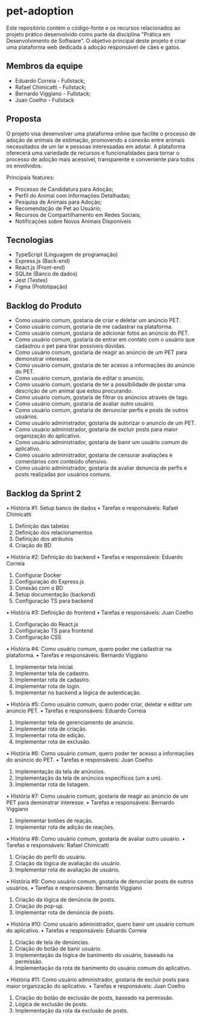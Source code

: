 # pet-adoption
Este repositório contém o código-fonte e os recursos relacionados ao projeto prático desenvolvido como parte da disciplina "Prática em Desenvolvimento de Software". O objetivo principal deste projeto é criar uma plataforma web dedicada à adoção responsável de cães e gatos.

## Membros da equipe
 - Eduardo Correia -   Fullstack;
 - Rafael Chimicatti - Fullstack;
 - Bernardo Viggiano - Fullstack;
 - Juan Coelho -       Fullstack

## Proposta

O projeto visa desenvolver uma plataforma online que facilite o processo de adoção de animais de estimação, promovendo a conexão entre animais necessitados de um lar e pessoas interessadas em adotar. A plataforma oferecerá uma variedade de recursos e funcionalidades para tornar o processo de adoção mais acessível, transparente e conveniente para todos os envolvidos.

Principais features:

 - Processo de Candidatura para Adoção;
 - Perfil do Animal com Informações Detalhadas;
 - Pesquisa de Animais para Adoção;
 - Recomendação de Pet ao Usuário;
 - Recursos de Compartilhamento em Redes Sociais;
 - Notificações sobre Novos Animais Disponíveis

## Tecnologias

- TypeScript (Linguagem de programação)
- Express.js (Back-end)
- React.js (Front-end)
- SQLite (Banco de dados)
- Jest (Testes)
- Figma (Prototipação)

## Backlog do Produto 
- Como usuário comum, gostaria de criar e deletar um anúncio PET. 
- Como usuário comum, gostaria de me cadastrar na plataforma. 
- Como usuário comum, gostaria de adicionar fotos ao anúncio do PET.
- Como usuário comum, gostaria de entrar em contato com o usuário que cadastrou o pet para tirar possíveis dúvidas.
- Como usuário comum, gostaria de reagir ao anúncio de um PET para demonstrar interesse.
- Como usuário comum, gostaria de ter acesso a informações do anúncio do PET. 
- Como usuário comum, gostaria de editar o anuncio.
- Como usuário comum, gostaria de ter a possibilidade de postar uma descrição de um animal que estou procurando.
- Como usuário comum, gostaria de filtrar os anúncios através de tags. 
- Como usuário comum, gostaria de avaliar outro usuário. 
- Como usuário comum, gostaria de denunciar perfis e posts de outros usuários. 
- Como usuário administrador, gostaria de autorizar o anuncio de um PET.
- Como usuário administrador, gostaria de excluir posts para maior organização do aplicativo.
- Como usuário administrador, gostaria de banir um usuário comum do aplicativo. 
- Como usuário administrador, gostaria de censurar avaliações e comentários com conteúdo ofensivo.
- Como usuário administrador, gostaria de avaliar denuncia de perfis e posts realizadas por usuários comuns. 

## Backlog da Sprint 2

•	História #1: Setup banco de dados 
•	Tarefas e responsáveis: Rafael Chimicatti
   1.	Definição das tabelas 
   2.	Definição dos relacionamentos
   3.	Definição dos atributos 
   4.	Criação do BD

•	História #2: Definição do backend
•	Tarefas e responsáveis: Eduardo Correia 
   1.	Configurar Docker 
   2.	Configuração do Express.js
   3.	Conexão com o BD
   4.	Setup documentação (backend)
   5.	Configuração TS para backend

•	História #3: Definição do frontend 
•	Tarefas e responsáveis: Juan Coelho
   1.	Configuração do React.js 
   2.	Configuração TS para frontend
   3.	Configuração CSS

•	História #4: Como usuário comum, quero poder me cadastrar na plataforma.
•	Tarefas e responsáveis: Bernardo Viggiano
   1.	Implementar tela inicial.
   2.	Implementar tela de cadastro.
   3.	Implementar rota de cadastro.
   4.	Implementar rota de login.
   5.	Implementar no backend a lógica de autenticação. 

•	História #5: Como usuário comum, quero poder criar, deletar e editar um anúncio PET.
•	Tarefas e responsáveis: Eduardo Correia
   1.	Implementar tela de gerenciamento de anúncio.
   2.	Implementar rota de criação.
   3.	Implementar rota de edição. 
   4.	Implementar rota de exclusão. 


•	História #6: Como usuário comum, quero poder ter acesso a informações do anúncio do PET.
•	Tarefas e responsáveis: Juan Coelho
   1.	Implementação da tela de anúncios. 
   2.	Implementação da tela de anúncios específicos (um a um).
   3.	Implementar rota de listagem. 

•	História #7: Como usuário comum, gostaria de reagir ao anúncio de um PET para demonstrar interesse. 
•	Tarefas e responsáveis: Bernardo Viggiano
   1.	Implementar botões de reação. 
   2.	Implementar rota de adição de reações. 

•	História #8: Como usuário comum, gostaria de avaliar outro usuário. 
•	Tarefas e responsáveis: Rafael Chimicatti 
   1.	Criação do perfil do usuário. 
   2.	Criação da lógica de avaliação do usuário. 
   3.	Implementar rota de avaliação de usuário. 

•	História #9: Como usuário comum, gostaria de denunciar posts de outros usuários. 
•	Tarefas e responsáveis: Bernardo Viggiano
  1.	Criação da lógica de denúncia de posts. 
  2.	Criação do pop-up. 
  3.	Implementar rota de denúncia de posts. 

•	História #10: Como usuário administrador, quero banir um usuário comum do aplicativo. 
•	Tarefas e responsáveis: Eduardo Correia
   1.	Criação de tela de denúncias. 
   2.	Criação do botão de banir usuário. 
   3.	Implementação da lógica de banimento do usuário, baseado na permissão. 
   4.	Implementação da rota de banimento do usuário comum do aplicativo.

•	História #11: Como usuário administrador, gostaria de excluir posts para maior organização do aplicativo. 
•	Tarefas e responsáveis: Juan Coelho
   1.	Criação do botão de exclusão de posts, baseado na permissão.
   2.	Lógica de exclusão de posts. 
   3.	Implementação da rota da exclusão de posts. 
